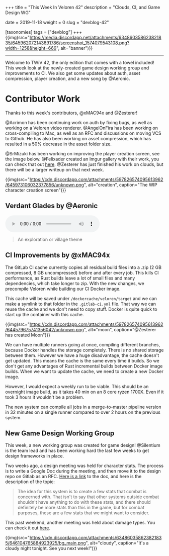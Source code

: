 +++
title = "This Week In Veloren 42"
description = "Clouds, CI, and Game Design WG"

date = 2019-11-18
weight = 0
slug = "devblog-42"

[taxonomies]
tags = ["devblog"]
+++
{{img(src="https://media.discordapp.net/attachments/634860358623821835/645962072143691786/screenshot_1574079543108.png?width=1258&height=666", alt="banner")}}

<hr>

Welcome to TWiV 42, the only edition that comes with a towel included! This week look at the newly-created game design working group and improvements to CI. We also get some updates about auth, asset compression, player creation, and a new song by @Aeronic.


# Contributor Work

Thanks to this week's contributors, @xMAC94x and @Zesterer!

@Acrimon has been continuing work on auth by fixing bugs, as well as working on a Veloren video renderer. @AngelOnFira has been working on cross-compiling to Mac, as well as an RFC and discussions on moving VCS to Github. He has also been working on asset compression, which has resulted in a 50% decrease in the asset folder size.

@SrMizuki has been working on improving the player creation screen, see the image below. @Felixader created an Imgur gallery with their work, you can check that out [here](https://imgur.com/a/UK3fplV). @Zesterer has just finished his work on clouds, but there will be a larger writeup on that next week.

{{img(src="https://cdn.discordapp.com/attachments/597826574095613962/645973106032377856/unknown.png", alt="creation", caption="The WIP character creation screen")}}

## Verdant Glades by @Aeronic

<audio controls>
 <source src="https://cdn.discordapp.com/attachments/597826574095613962/646076577431552096/Verdant_Glades.ogg" type="audio/ogg">
Your browser does not support the audio element.
</audio>

> An exploration or village theme

## CI Improvements by @xMAC94x

The GitLab CI cache currently copies all residual build files into a .zip (2 GB compressed, 8 GB uncompressed) before and after every job. This kills CI performance, as Rust builds leave a lot of small files and many dependencies, which take longer to zip. With the new changes, we precompile Veloren while building our CI Docker image.

This cache will be saved under `/dockercache/veloren/target` and we can make a symlink to that folder in the `.gitlab-ci.yml` file. That way we can reuse the cache and we don't need to copy stuff. Docker is quite quick to start up the container with this cache.

{{img(src="https://cdn.discordapp.com/attachments/597826574095613962/644579675741356042/unknown.png", alt="moon", caption="@Zesterer has created Moon")}}

We can have multiple runners going at once, compiling different branches, because Docker handles the storage completely. There is no shared storage between them. However we have a huge disadvantage, the cache doesn't get updated. This means the cache is the same every time it builds. So we don't get any advantages of Rust incremental builds between Docker image builds. When we want to update the cache, we need to create a new Docker image.

However, I would expect a weekly run to be viable. This should be an overnight image build, as it takes 40 min on an 8 core ryzen 1700X. Even if it took 3 hours it wouldn't be a problem. 

The new system can compile all jobs in a merge-to-master pipeline version in 32 minutes on a single runner compared to over 2 hours on the previous system.

## New Game Design Working Group

This week, a new working group was created for game design! @Silentium is the team lead and has been working hard the last few weeks to get design frameworks in place.

Two weeks ago, a design meeting was held for character stats. The process is to write a Google Doc during the meeting, and then move it to the design repo on Gitlab as an RFC. [Here is a link](https://docs.google.com/document/d/1_vy-UEngZTrYHHIwF3ZMGecInEi0o334mclksvObO10/edit?usp=drivesdk) to the doc, and here is the description of the topic:

> The idea for this system is to create a few stats that combat is concerned with. That isn't to say that other systems outside combat shouldn't have anything to do with these stats, and there should definitely be more stats than this in the game, but for combat purposes, these are a few stats that we might want to consider.

This past weekend, another meeting was held about damage types. You can check it out [here](https://docs.google.com/document/d/1g0kIr_hyo-b7WJFb-pxc5R4MU7Ns_Coxz6I29EL4qTo/edit).

{{img(src="https://cdn.discordapp.com/attachments/634860358623821835/646104765884923925/bg_main.png", alt="cloudy", caption="It's a cloudy night tonight. See you next week!")}}
